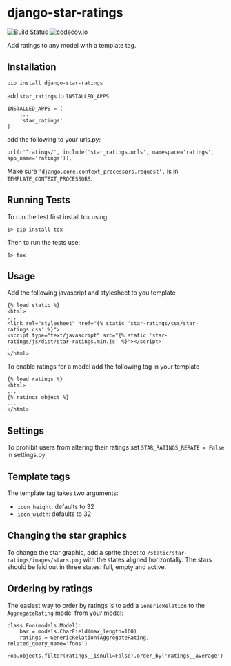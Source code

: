 # django-star-ratings

[![Build Status](https://travis-ci.org/wildfish/django-star-ratings.svg)](https://travis-ci.org/wildfish/django-star-ratings)
[![codecov.io](http://codecov.io/github/wildfish/django-star-ratings/coverage.svg?branch=master)](http://codecov.io/github/wildfish/django-star-ratings?branch=master)

Add ratings to any model with a template tag.


## Installation

`pip install django-star-ratings`

add `star_ratings` to `INSTALLED_APPS`

    INSTALLED_APPS = (
        ...
        'star_ratings'
    )

add the following to your urls.py:

    url(r'^ratings/', include('star_ratings.urls', namespace='ratings', app_name='ratings')),


Make sure `'django.core.context_processors.request',` is in `TEMPLATE_CONTEXT_PROCESSORS`.


## Running Tests

To run the test first install tox using:

```
$> pip install tox
```

Then to run the tests use:
 
```
$> tox
```


## Usage

Add the following javascript and stylesheet to you template
    
    {% load static %}
    <html>
    ...
    <link rel="stylesheet" href="{% static 'star-ratings/css/star-ratings.css' %}">
    <script type="text/javascript" src="{% static 'star-ratings/js/dist/star-ratings.min.js' %}"></script>
    ...
    </html>


To enable ratings for a model add the following tag in your template

    {% load ratings %}
    <html>
    ...
    {% ratings object %}
    ...
    </html>
    
    
## Settings

To prohibit users from altering their ratings set `STAR_RATINGS_RERATE = False` in settings.py


## Template tags

The template tag takes two arguments:

*  `icon_height`: defaults to 32
*  `icon_width`: defaults to 32 


## Changing the star graphics

To change the star graphic, add a sprite sheet to `/static/star-ratings/images/stars.png` with the states aligned horizontally.
The stars should be laid out in three states: full, empty and active.


## Ordering by ratings

The easiest way to order by ratings is to add a `GenericRelation` to the `AggregateRating` model from your model:


    class Foo(models.Model):
        bar = models.CharField(max_length=100)
        ratings = GenericRelation(AggregateRating, related_query_name='foos')

    Foo.objects.filter(ratings__isnull=False).order_by('ratings__average')
